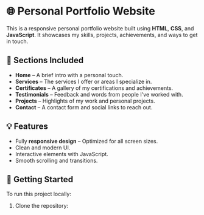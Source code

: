 # 🌐 Personal Portfolio Website

This is a responsive personal portfolio website built using **HTML**, **CSS**, and **JavaScript**. It showcases my skills, projects, achievements, and ways to get in touch.

## 📁 Sections Included

- **Home** – A brief intro with a personal touch.
- **Services** – The services I offer or areas I specialize in.
- **Certificates** – A gallery of my certifications and achievements.
- **Testimonials** – Feedback and words from people I've worked with.
- **Projects** – Highlights of my work and personal projects.
- **Contact** – A contact form and social links to reach out.

## 💡 Features

- Fully **responsive design** – Optimized for all screen sizes.
- Clean and modern UI.
- Interactive elements with JavaScript.
- Smooth scrolling and transitions.

## 🚀 Getting Started

To run this project locally:

1. Clone the repository:
   ```bash
